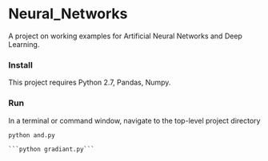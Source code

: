 # Neural_Networks

A project on working examples for Artificial Neural Networks and Deep Learning.

### Install

This project requires Python 2.7, Pandas, Numpy.

### Run

In a terminal or command window, navigate to the top-level project directory

```python and.py```
```
```python gradiant.py```

